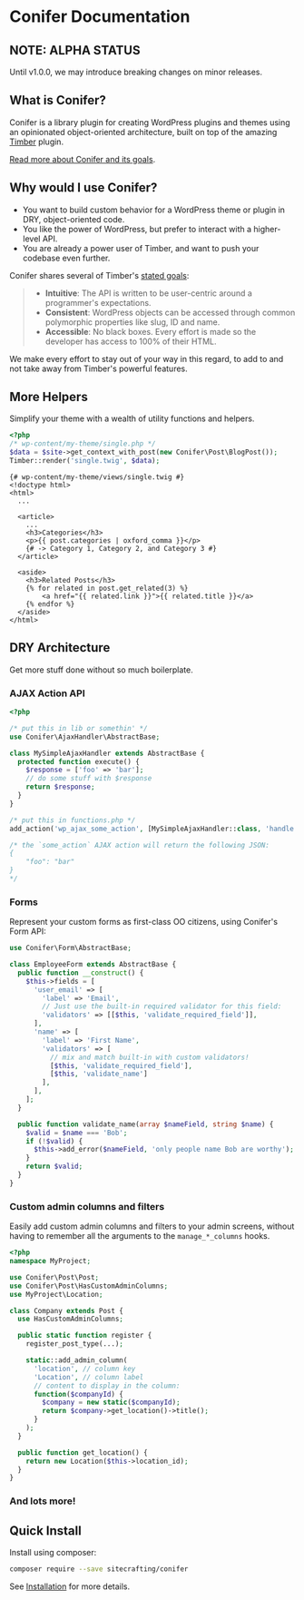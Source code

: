 # Conifer Documentation

## NOTE: ALPHA STATUS

Until v1.0.0, we may introduce breaking changes on minor releases.

## What is Conifer?

Conifer is a library plugin for creating WordPress plugins and themes using an opinionated object-oriented architecture, built on top of the amazing [Timber](https://timber.github.io/docs/) plugin.

[Read more about Conifer and its goals](/getting-started/what-is-conifer).

## Why would I use Conifer?

- You want to build custom behavior for a WordPress theme or plugin in DRY, object-oriented code.
- You like the power of WordPress, but prefer to interact with a higher-level API.
- You are already a power user of Timber, and want to push your codebase even further.

Conifer shares several of Timber's [stated goals](https://github.com/timber/timber#mission-statement):

> * **Intuitive**: The API is written to be user-centric around a programmer's expectations.
> * **Consistent**: WordPress objects can be accessed through common polymorphic properties like slug, ID and name.
> * **Accessible**: No black boxes. Every effort is made so the developer has access to 100% of their HTML.

We make every effort to stay out of your way in this regard, to add to and not take away from Timber's powerful features.

## More Helpers

Simplify your theme with a wealth of utility functions and helpers.

```php
<?php
/* wp-content/my-theme/single.php */
$data = $site->get_context_with_post(new Conifer\Post\BlogPost());
Timber::render('single.twig', $data);
```

```twig
{# wp-content/my-theme/views/single.twig #}
<!doctype html>
<html>
  ...
  
  <article>
  	...
    <h3>Categories</h3>
    <p>{{ post.categories | oxford_comma }}</p>
    {# -> Category 1, Category 2, and Category 3 #}
  </article>
  
  <aside>
  	<h3>Related Posts</h3>
  	{% for related in post.get_related(3) %}
  		<a href="{{ related.link }}">{{ related.title }}</a>
  	{% endfor %}
  </aside>
</html>	
```

## DRY Architecture

Get more stuff done without so much boilerplate.

### AJAX Action API

```php
<?php

/* put this in lib or somethin' */
use Conifer\AjaxHandler\AbstractBase;

class MySimpleAjaxHandler extends AbstractBase {
  protected function execute() {
    $response = ['foo' => 'bar'];
    // do some stuff with $response
    return $response;
  }
}

/* put this in functions.php */
add_action('wp_ajax_some_action', [MySimpleAjaxHandler::class, 'handle']);

/* the `some_action` AJAX action will return the following JSON:
{
	"foo": "bar"
}
*/

```



### Forms

Represent your custom forms as first-class OO citizens, using Conifer's Form API:

```php
use Conifer\Form\AbstractBase;

class EmployeeForm extends AbstractBase {
  public function __construct() {
    $this->fields = [
      'user_email' => [
        'label' => 'Email',
        // Just use the built-in required validator for this field:
        'validators' => [[$this, 'validate_required_field']],
      ],
      'name' => [
        'label' => 'First Name',
        'validators' => [
          // mix and match built-in with custom validators!
          [$this, 'validate_required_field'],
          [$this, 'validate_name']
        ],
      ],
    ];
  }

  public function validate_name(array $nameField, string $name) {
    $valid = $name === 'Bob';
    if (!$valid) {
      $this->add_error($nameField, 'only people name Bob are worthy');
    }
    return $valid;
  }
}
```

### Custom admin columns and filters

Easily add custom admin columns and filters to your admin screens, without having to remember all the arguments to the `manage_*_columns` hooks.

```php
<?php
namespace MyProject;  

use Conifer\Post\Post;
use Conifer\Post\HasCustomAdminColumns;
use MyProject\Location;

class Company extends Post {
  use HasCustomAdminColumns;

  public static function register {
    register_post_type(...);

    static::add_admin_column(
      'location', // column key
      'Location', // column label
      // content to display in the column:
      function($companyId) {
        $company = new static($companyId);
        return $company->get_location()->title();
      }
    );
  }

  public function get_location() {
    return new Location($this->location_id);
  }
}

```

### And lots more!

## Quick Install

Install using composer:

```bash
composer require --save sitecrafting/conifer
```

See [Installation](/getting-started/installation) for more details.